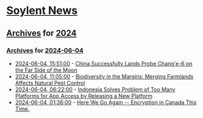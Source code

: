 # [Soylent News](../../../README.md)

## [Archives](../../index.md) for [2024](../index.md)

### [Archives](../../index.md) for [2024-06-04](index.md)

* [2024-06-04, 15:51:00](https://soylentnews.org/article.pl?sid=24/06/03/201234&from=rss) - [China Successfully Lands Probe Chang'e-6 on the Far Side of the Moon](https://soylentnews.org/article.pl?sid=24/06/03/201234&from=rss)
* [2024-06-04, 11:05:00](https://soylentnews.org/article.pl?sid=24/06/03/124235&from=rss) - [Biodiversity in the Margins: Merging Farmlands Affects Natural Pest Control](https://soylentnews.org/article.pl?sid=24/06/03/124235&from=rss)
* [2024-06-04, 06:22:00](https://soylentnews.org/article.pl?sid=24/06/03/1154257&from=rss) - [Indonesia Solves Problem of Too Many Platforms for App Access by Releasing a New Platform](https://soylentnews.org/article.pl?sid=24/06/03/1154257&from=rss)
* [2024-06-04, 01:36:00](https://soylentnews.org/article.pl?sid=24/06/03/1138207&from=rss) - [Here We Go Again -- Encryption in Canada This Time.](https://soylentnews.org/article.pl?sid=24/06/03/1138207&from=rss)
